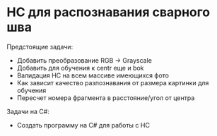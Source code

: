 # НС для распознавания сварного шва

Предстоящие задачи:
- Добавить преобразование RGB -> Grayscale
- Добавить для обучения к centr еще и bok
- Валидация НС на всем массиве имеющихся фото
- Как зависит качество разпознавания от размера картинки для обучения
- Пересчет номера фрагмента в расстояние/угол от центра

Задачи на C#:
- Создать программу на С# для работы с НС

